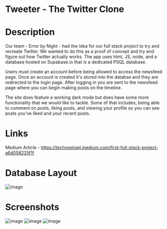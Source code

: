 # Tweeter - The Twitter Clone
# Description
Our team - Error by Night - had the idea for our full stack project to try and recreate Twitter. We wanted to do this as a proof 
of concept and try and figure out how Twitter actually works. The app uses html, JS, node, and a database hosted on Supabase.io
that is a dedicated PSQL database. 

Users must create an account before being allowed to access the newsfeed page. Once an account is created it's stored into the 
databse and they are redirected to the login page. After logging in you are sent to the newsfeed page where you can begin making 
posts on the timeline. 

The site does feature a working dark mode but does have some more functionality that we would like to tackle. Some of that includes;
being able to comment on posts, liking posts, and viewing your profile so you can see posts you've liked and your recent posts.


# Links
Medium Article - https://technestowl.medium.com/first-full-stack-project-a6d058225f1f

# Database Layout
![image](https://user-images.githubusercontent.com/80011655/117501015-7b3dfc80-af4b-11eb-846a-0ca52a99dee6.png)


# Screenshots
![image](https://user-images.githubusercontent.com/80011655/117500957-5f3a5b00-af4b-11eb-84d5-1e16bfb916e6.png)
![image](https://user-images.githubusercontent.com/80011655/117500972-65c8d280-af4b-11eb-97d8-39e03670dd09.png)
![image](https://user-images.githubusercontent.com/80011655/117500985-6a8d8680-af4b-11eb-8b12-bbdb71dc5b98.png)

